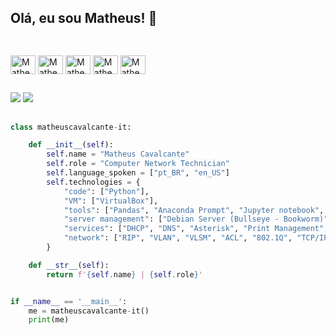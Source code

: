 ## Olá, eu sou Matheus! 👋

##

<div style="display: inline_block"><br>
  <img align="center" alt="Matheus-Cisco" height="30" width="40" src="https://github.com/bwks/vendor-icons-svg/blob/master/cisco-blue.svg">
  <img align="center" alt="Matheus-vbox" height="30" width="40" src="https://github.com/bwks/vendor-icons-svg/blob/master/virtualbox.svg">
  <img align="center" alt="Matheus-Debian" height="30" width="40" src="https://github.com/bwks/vendor-icons-svg/blob/master/debian-reverse.svg">
  <img align="center" alt="Matheus-linux" height="30" width="40" src="https://github.com/bwks/vendor-icons-svg/blob/master/linux-penguin.svg">
  <img align="center" alt="Matheus-Python" height="30" width="40" src="https://cdn.jsdelivr.net/gh/devicons/devicon@latest/icons/python/python-original.svg">
</div>

##

<div> 
  <a href = "mailto:matheuscavalcantedosreis@gmail.com"><img src="https://img.shields.io/badge/-Gmail-%23333?style=for-the-badge&logo=gmail&logoColor=white" target="_blank"></a>
  <a href="https://www.linkedin.com/in/matheus-cavalcante-670707214/" target="_blank"><img src="https://img.shields.io/badge/-LinkedIn-%230077B5?style=for-the-badge&logo=linkedin&logoColor=white" target="_blank"></a>
</div>

##

```python
class matheuscavalcante-it:

    def __init__(self):
        self.name = "Matheus Cavalcante"
        self.role = "Computer Network Technician"
        self.language_spoken = ["pt_BR", "en_US"]
        self.technologies = {
            "code": ["Python"],
            "VM": ["VirtualBox"],
            "tools": ["Pandas", "Anaconda Prompt", "Jupyter notebook", "Selenium", "PyAutoGui"],
            "server management": ["Debian Server (Bullseye - Bookworm)", "Windows Server"],
            "services": ["DHCP", "DNS", "Asterisk", "Print Management", "HTTP"],
            "network": ["RIP", "VLAN", "VLSM", "ACL", "802.1Q", "TCP/IP", "OSI Model", "Cisco VoIP", "CLI", "APIPA", "OSPF"]
        }

    def __str__(self):
        return f'{self.name} | {self.role}'


if __name__ == '__main__':
    me = matheuscavalcante-it()
    print(me)
```
